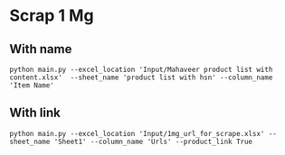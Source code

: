 # Scrap 1 Mg

## With name 
```python main.py --excel_location 'Input/Mahaveer product list with content.xlsx'  --sheet_name 'product list with hsn' --column_name 'Item Name'```

## With link
```python main.py --excel_location 'Input/1mg_url_for_scrape.xlsx' --sheet_name 'Sheet1' --column_name 'Urls' --product_link True```